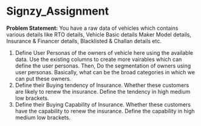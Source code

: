# Signzy_Assignment

<b>Problem Statement:</b> You have a raw data of vehicles which contains various details like RTO details, Vehicle Basic details Maker Model details, Insurance & Financer details, Blacklisted & Challan details etc.

1) Define User Personas of the owners of vehicle here using the available data. Use the existing columns to create more vairables which can define the user personas. Then, Do the segmentation of owners using user personas. Basically, what can be the broad categories in which we can put these owners.
2) Define their Buying tendency of Insurance. Whether these customers are likely to renew the insurance. Define the tendency in high medium low brackets.
3) Define their Buying Capability of Insurance. Whether these customers have the capability to renew the insurance. Define the capability in high medium low brackets. 
